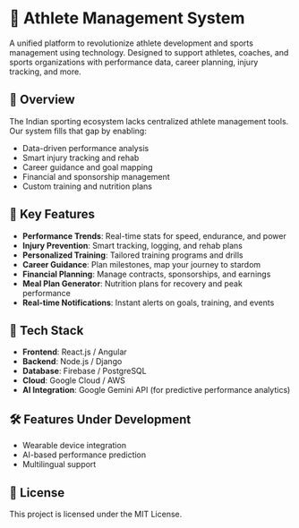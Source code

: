 # 🏅 Athlete Management System

A unified platform to revolutionize athlete development and sports management using technology. Designed to support athletes, coaches, and sports organizations with performance data, career planning, injury tracking, and more.

## 🚀 Overview

The Indian sporting ecosystem lacks centralized athlete management tools. Our system fills that gap by enabling:

- Data-driven performance analysis
- Smart injury tracking and rehab
- Career guidance and goal mapping
- Financial and sponsorship management
- Custom training and nutrition plans

## 🔑 Key Features

- **Performance Trends**: Real-time stats for speed, endurance, and power
- **Injury Prevention**: Smart tracking, logging, and rehab plans
- **Personalized Training**: Tailored training programs and drills
- **Career Guidance**: Plan milestones, map your journey to stardom
- **Financial Planning**: Manage contracts, sponsorships, and earnings
- **Meal Plan Generator**: Nutrition plans for recovery and peak performance
- **Real-time Notifications**: Instant alerts on goals, training, and events

## 🧰 Tech Stack

- **Frontend**: React.js / Angular
- **Backend**: Node.js / Django
- **Database**: Firebase / PostgreSQL
- **Cloud**: Google Cloud / AWS
- **AI Integration**: Google Gemini API (for predictive performance analytics)

## 🛠️ Features Under Development

- Wearable device integration
- AI-based performance prediction
- Multilingual support

## 📜 License

This project is licensed under the MIT License.
